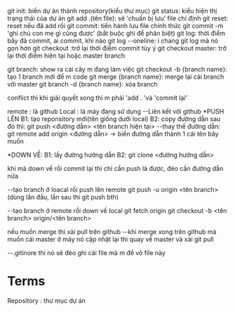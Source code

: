 git init: biến dự án thành repository(kiểu thư mục)
git status: kiểu hiện thị trạng thái của dự án
git add .(tên file): sẽ 'chuẩn bị lưu' file chỉ định
git reset: reset nếu đã add rồi
git commit: tiến hành lưu file chính thức
git commit -m 'ghi chú con mẹ gì cũng được' (bắt buộc ghi để phân biệt)
git log: thời điểm bây đã commit, ai commit, khi nào
git log --oneline: i chang git log mà nó gọn hơn
git checkout <id commit>:trở lại thời điểm commit tùy ý
git checkout master: trở lại thời điểm hiện tại hoặc master branch

git branch: show ra cái cây m đang làm việc
git checkout -b {branch name}: tạo 1 branch mới để m code
git merge {branch name}: merge lại cái branch với master
git branch -d {branch name}: xóa branch

conflict thì khi giải quyết xong thì m phải 'add . 'và 'commit lại'

remote : là github
Local : là máy đang sử dụng
--Liên kết với github
\*PUSH LÊN
B1: tạo reponsitory mới(tên giống dưới local)
B2: copy đường dẫn
sau đó thì:
git push <đường dẫn> <tên branch hiện tại>
--thay thế đường dẫn:
git remote add origin <đường dẫn> -> biến đường dẫn thành 1 cái tên bây muốn

\*DOWN VỀ:
B1: lấy đường hướng dẫn
B2: git clone <đường hướng dẫn>

khi mà down về rồi commit lại thì chỉ cần push là được, đéo cần đường dẫn nữa

--tạo branch ở loacal rồi push lên remote
git push -u origin <tên branch>(dùng lần đầu, lần sau thì git push bth)

--tạo branch ở remote rồi down về local
git fetch origin
git checkout -b <tên branch> origin/<tên branch>

nếu muốn merge thì xài pull trên github
--khi merge xong trên github mà muốn cái master ở máy nó cập nhật lại thì quay về master và xài git pull

--.gitinore thì nó sẽ đéo ghi cái file mà m để vô file này


# Terms

Repository : thư mục dự án
